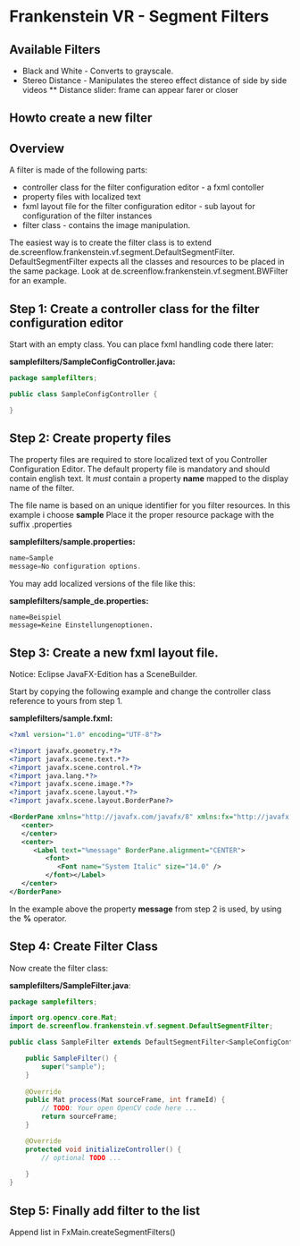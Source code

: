 # Frankenstein VR - Segment Filters

## Available Filters

* Black and White - Converts to grayscale.
* Stereo Distance - Manipulates the stereo effect distance of side by side videos
** Distance slider: frame can appear farer or closer

## Howto create a new filter

## Overview
A filter is made of the following parts:
* controller class for the filter configuration editor - a fxml contoller
* property files with localized text
* fxml layout file for the filter configuration editor - sub layout for configuration of the filter instances
* filter class - contains the image manipulation.

The easiest way is to create the filter class is to extend de.screenflow.frankenstein.vf.segment.DefaultSegmentFilter.
DefaultSegmentFilter expects all the classes and resources to be placed in the same package.
Look at de.screenflow.frankenstein.vf.segment.BWFilter for an example. 

## Step 1: Create a controller class for the filter configuration editor

Start with an empty class. You can place fxml handling code there later:

__samplefilters/SampleConfigController.java:__
```java
package samplefilters;

public class SampleConfigController {

}
```


## Step 2: Create property files

The property files are required to store localized text of you Controller Configuration Editor.
The default property file is mandatory and should contain english text. It *must* contain a property 
__name__ mapped to the display name of the filter.

The file name is based on an unique identifier for you filter resources.
In this example i choose __sample__
Place it the proper resource package with the suffix .properties


__samplefilters/sample.properties:__
```java
name=Sample
message=No configuration options.
```

You may add localized versions of the file like this:

__samplefilters/sample_de.properties:__
```
name=Beispiel
message=Keine Einstellungenoptionen.
```


## Step 3: Create a new fxml layout file.

Notice: Eclipse JavaFX-Edition has a SceneBuilder.

Start by copying the following example and change the controller class reference to yours from step 1.


__samplefilters/sample.fxml:__
```xml
<?xml version="1.0" encoding="UTF-8"?>

<?import javafx.geometry.*?>
<?import javafx.scene.text.*?>
<?import javafx.scene.control.*?>
<?import java.lang.*?>
<?import javafx.scene.image.*?>
<?import javafx.scene.layout.*?>
<?import javafx.scene.layout.BorderPane?>

<BorderPane xmlns="http://javafx.com/javafx/8" xmlns:fx="http://javafx.com/fxml/1" fx:controller="samplefilters.SampleConfigController">
   <center>
   </center>
   <center>
      <Label text="%message" BorderPane.alignment="CENTER">
         <font>
            <Font name="System Italic" size="14.0" />
         </font></Label>
   </center>
</BorderPane>
```

In the example above the property __message__ from step 2 is used, by using the __%__ operator.


## Step 4: Create Filter Class

Now create the filter class:

__samplefilters/SampleFilter.java__:
```java
package samplefilters;

import org.opencv.core.Mat;
import de.screenflow.frankenstein.vf.segment.DefaultSegmentFilter;

public class SampleFilter extends DefaultSegmentFilter<SampleConfigController> {

	public SampleFilter() {
		super("sample");
	}
	
	@Override
	public Mat process(Mat sourceFrame, int frameId) {
		// TODO: Your open OpenCV code here ...
		return sourceFrame;
	}

	@Override
	protected void initializeController() {
		// optional TODO ...
		
	}
}
```


## Step 5: Finally add filter to the list

Append list in FxMain.createSegmentFilters()


